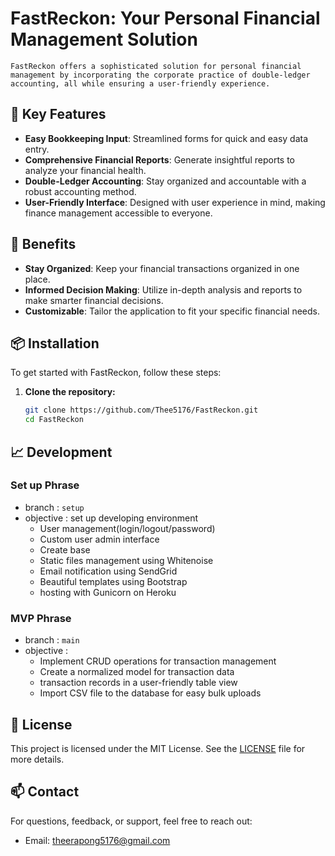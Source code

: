 # FastReckon: Your Personal Financial Management Solution

    FastReckon offers a sophisticated solution for personal financial management by incorporating the corporate practice of double-ledger accounting, all while ensuring a user-friendly experience.

## 🚀 Key Features
- **Easy Bookkeeping Input**: Streamlined forms for quick and easy data entry.
- **Comprehensive Financial Reports**: Generate insightful reports to analyze your financial health.
- **Double-Ledger Accounting**: Stay organized and accountable with a robust accounting method.
- **User-Friendly Interface**: Designed with user experience in mind, making finance management accessible to everyone.

## 🌟 Benefits

- **Stay Organized**: Keep your financial transactions organized in one place.
- **Informed Decision Making**: Utilize in-depth analysis and reports to make smarter financial decisions.
- **Customizable**: Tailor the application to fit your specific financial needs.

## 📦 Installation

To get started with FastReckon, follow these steps:

1. **Clone the repository:**
   ```bash
   git clone https://github.com/Thee5176/FastReckon.git
   cd FastReckon

## 📈 Development

### Set up Phrase
* branch : `setup`
* objective : set up developing environment
    - User management(login/logout/password)
    - Custom user admin interface
    - Create base
    - Static files management using Whitenoise
    - Email notification using SendGrid
    - Beautiful templates using Bootstrap
    - hosting with Gunicorn on Heroku


### MVP Phrase
* branch : `main`
* objective : 
    - Implement CRUD operations for transaction management
    - Create a normalized model for transaction data
    - transaction records in a user-friendly table view
    - Import CSV file to the database for easy bulk uploads

## 📄 License
This project is licensed under the MIT License. See the [LICENSE](https://www.mit.edu/~amini/LICENSE.md) file for more details.

## 📫 Contact
For questions, feedback, or support, feel free to reach out:

- Email: theerapong5176@gmail.com
